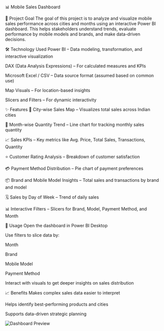 📊 Mobile Sales Dashboard

🎯 Project Goal
The goal of this project is to analyze and visualize mobile sales performance across cities and months using an interactive Power BI dashboard. This helps stakeholders understand trends, evaluate performance by mobile models and brands, and make data-driven decisions.

🛠️ Technology Used
Power BI – Data modeling, transformation, and interactive visualization

DAX (Data Analysis Expressions) – For calculated measures and KPIs

Microsoft Excel / CSV – Data source format (assumed based on common use)

Map Visuals – For location-based insights

Slicers and Filters – For dynamic interactivity

✨ Features
📍 City-wise Sales Map – Visualizes total sales across Indian cities

📅 Month-wise Quantity Trend – Line chart for tracking monthly sales quantity

📈 Sales KPIs – Key metrics like Avg. Price, Total Sales, Transactions, Quantity

⭐ Customer Rating Analysis – Breakdown of customer satisfaction

💳 Payment Method Distribution – Pie chart of payment preferences

📦 Brand and Mobile Model Insights – Total sales and transactions by brand and model

🗓️ Sales by Day of Week – Trend of daily sales

📊 Interactive Filters – Slicers for Brand, Model, Payment Method, and Month

📌 Usage
Open the dashboard in Power BI Desktop

Use filters to slice data by:

Month

Brand

Mobile Model

Payment Method

Interact with visuals to get deeper insights on sales distribution

📈 Benefits
Makes complex sales data easier to interpret

Helps identify best-performing products and cities

Supports data-driven strategic planning


![Dashboard Preview]()
